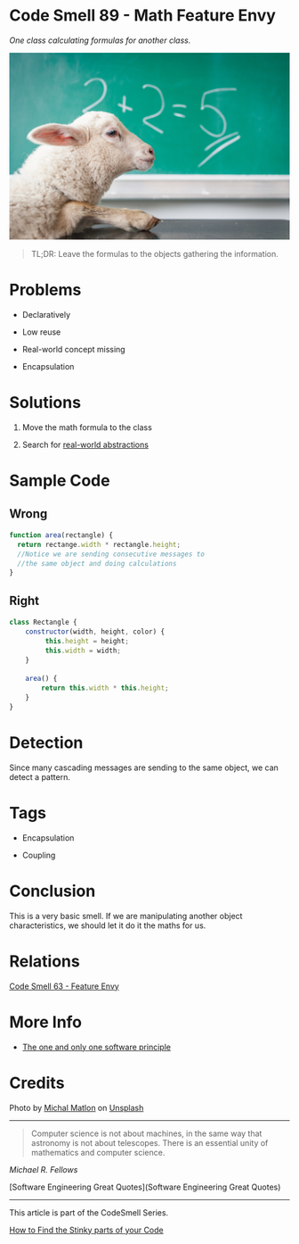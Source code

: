 # Code Smell 89 - Math Feature Envy

*One class calculating formulas for another class.*

![Code Smell 89 - Math Feature Envy](michal-matlon-4ApmfdVo32Q-unsplash.jpg)

> TL;DR: Leave the formulas to the objects gathering the information.

# Problems

- Declaratively

- Low reuse

- Real-world concept missing

- Encapsulation

# Solutions

1. Move the math formula to the class

2. Search for [real-world abstractions](https://maximilianocontieri.com/the-one-and-only-software-design-principle)

# Sample Code

## Wrong

[Gist Url]: # (https://gist.github.com/mcsee/4b3483f5be825913df7a6c709efebdbc)
```javascript
function area(rectangle) { 
  return rectange.width * rectangle.height;
  //Notice we are sending consecutive messages to
  //the same object and doing calculations
}
```

## Right

[Gist Url]: # (https://gist.github.com/mcsee/891b1df84cd9e0528fad2dae42322c54)
```javascript
class Rectangle {
    constructor(width, height, color) { 
         this.height = height;
         this.width = width;
    }
 
    area() {
        return this.width * this.height;
    }
}
```

# Detection

Since many cascading messages are sending to the same object, we can detect a pattern.

# Tags

- Encapsulation

- Coupling

# Conclusion

This is a very basic smell. If we are manipulating another object characteristics, we should let it do it the maths for us.

# Relations

[Code Smell 63 - Feature Envy](https://maximilianocontieri.com/code-smell-63-feature-envy)

# More Info

- [The one and only one software principle](https://maximilianocontieri.com/the-one-and-only-software-design-principle)

# Credits

Photo by [Michal Matlon](https://unsplash.com/@michalmatlon) on [Unsplash](https://unsplash.com/s/photos/math)
  
* * *

> Computer science is not about machines, in the same way that astronomy is not about telescopes. There is an essential unity of mathematics and computer science.

_Michael R. Fellows_
 
[Software Engineering Great Quotes](Software Engineering Great Quotes)

* * *

This article is part of the CodeSmell Series.

[How to Find the Stinky parts of your Code](https://maximilianocontieri.com/how-to-find-the-stinky-parts-of-your-code)